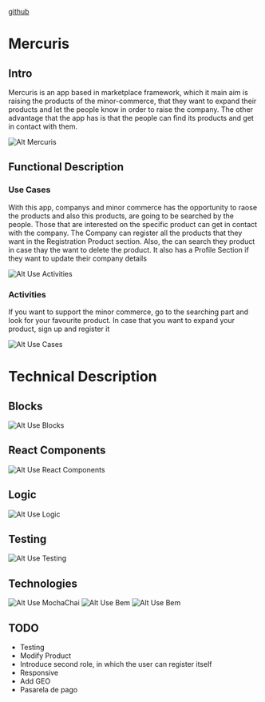 [github](https://github.com/Marta108) 

# Mercuris

## Intro

Mercuris is an app based in marketplace framework, which it main aim is raising the products of the minor-commerce, that they want to expand their products and let the people know in order to raise the company. The other advantage that the app has is that the people can find its products and get in contact with them.

![Alt Mercuris](https://media.giphy.com/media/l0IyjjdjK2I3xKEtq/giphy.gif)

## Functional Description

### Use Cases

With this app, companys and minor commerce  has the opportunity to raose the products and also this products, are going to be searched by the people. Those that are interested on the specific product can get in contact with the company. The Company can register all the products that they want in the Registration Product section. Also, the can search they product in case thay the want to delete the product. It also has a Profile Section if they want to update their company details

![Alt Use Activities](./roluser.png)

### Activities

If you want to support the minor commerce, go to the searching part and look for your favourite product. In case that you want to expand your product, sign up and register it

![Alt Use Cases](./activities.png)

# Technical Description

## Blocks

![Alt Use Blocks](./block1.png)
## React Components

![Alt Use React Components](./components.png)
## Logic

![Alt Use Logic](./logic.png)

## Testing
![Alt Use Testing](./testing1.png)

## Technologies
![Alt Use MochaChai](./mochachai.png)
![Alt Use Bem](./bemsass.png)
![Alt Use Bem](./react.png)

## TODO
- Testing
- Modify Product
- Introduce second role, in which the user can register itself
- Responsive
- Add GEO
- Pasarela de pago